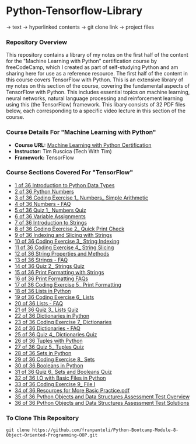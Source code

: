 # Python-Tensorflow-Library
-> text
-> hyperlinked contents
-> git clone link 
-> project files
### Repository Overview 

This repository contains a library of my notes on the first half of the content for the "Machine Learning with Python" certification course by freeCodeCamp, which I created as part of self-studying Python and am sharing here for use as a reference resource. The first half of the content in this course covers TensorFlow with Python. This is an extensive library of my notes on this section of the course, covering the fundamental aspects of TensorFlow with Python. This includes essential topics on machine learning, neural networks, natural language processing and reinforcement learning using this (the TensorFlow) framework. This libary consists of 32 PDF files below, each corresponding to a specific video lecture in this section of the course. 

### Course Details For "Machine Learning with Python"
- **Course URL:** [Machine Learning with Python Certification](https://www.freecodecamp.org/learn/machine-learning-with-python/#tensorflow)
- **Instructor:** Tim Ruscica (Tech With Tim)
- **Framework:** TensorFlow
  
### Course Sections Covered For "TensorFlow"
- [1 of 36 Introduction to Python Data Types](https://github.com/franpanteli/Python-Bootcamp-Module-3-Python-Objects-and-Data-Structures/blob/main/Notes%20on%20Videos%20-%20Module%203%20Python%20Objects%20and%20Data%20Structures/1%20of%2036%20Introduction%20to%20Python%20Data%20Types.pdf)
- [2 of 36 Python Numbers](https://github.com/franpanteli/Python-Bootcamp-Module-3-Python-Objects-and-Data-Structures/blob/main/Notes%20on%20Videos%20-%20Module%203%20Python%20Objects%20and%20Data%20Structures/2%20of%2036%20Python%20Numbers.pdf)
- [3 of 36 Coding Exercise 1_ Numbers_ Simple Arithmetic](https://github.com/franpanteli/Python-Bootcamp-Module-3-Python-Objects-and-Data-Structures/blob/main/Notes%20on%20Videos%20-%20Module%203%20Python%20Objects%20and%20Data%20Structures/3%20of%2036%20Coding%20Exercise%201_%20Numbers_%20Simple%20Arithmetic.pdf)
- [4 of 36 Numbers - FAQ](https://github.com/franpanteli/Python-Bootcamp-Module-3-Python-Objects-and-Data-Structures/blob/main/Notes%20on%20Videos%20-%20Module%203%20Python%20Objects%20and%20Data%20Structures/4%20of%2036%20Numbers%20-%20FAQ.pdf)
- [5 of 36 Quiz 1_ Numbers Quiz](https://github.com/franpanteli/Python-Bootcamp-Module-3-Python-Objects-and-Data-Structures/blob/main/Notes%20on%20Videos%20-%20Module%203%20Python%20Objects%20and%20Data%20Structures/5%20of%2036%20Quiz%201_%20Numbers%20Quiz.pdf)
- [6 of 36 Variable Assignments](https://github.com/franpanteli/Python-Bootcamp-Module-3-Python-Objects-and-Data-Structures/blob/main/Notes%20on%20Videos%20-%20Module%203%20Python%20Objects%20and%20Data%20Structures/6%20of%2036%20Variable%20Assignments.pdf)
- [7 of 36 Introduction to Strings](https://github.com/franpanteli/Python-Bootcamp-Module-3-Python-Objects-and-Data-Structures/blob/main/Notes%20on%20Videos%20-%20Module%203%20Python%20Objects%20and%20Data%20Structures/7%20of%2036%20Introduction%20to%20Strings.pdf)
- [8 of 36 Coding Exercise 2_ Quick Print Check](https://github.com/franpanteli/Python-Bootcamp-Module-3-Python-Objects-and-Data-Structures/blob/main/Notes%20on%20Videos%20-%20Module%203%20Python%20Objects%20and%20Data%20Structures/8%20of%2036%20Coding%20Exercise%202_%20Quick%20Print%20Check.pdf)
- [9 of 36 Indexing and Slicing with Strings](https://github.com/franpanteli/Python-Bootcamp-Module-3-Python-Objects-and-Data-Structures/blob/main/Notes%20on%20Videos%20-%20Module%203%20Python%20Objects%20and%20Data%20Structures/9%20of%2036%20Indexing%20and%20Slicing%20with%20Strings.pdf)
- [10 of 36 Coding Exercise 3_ String Indexing](https://github.com/franpanteli/Python-Bootcamp-Module-3-Python-Objects-and-Data-Structures/blob/main/Notes%20on%20Videos%20-%20Module%203%20Python%20Objects%20and%20Data%20Structures/10%20of%2036%20Coding%20Exercise%203_%20String%20Indexing.pdf)
- [11 of 36 Coding Exercise 4_ String Slicing](https://github.com/franpanteli/Python-Bootcamp-Module-3-Python-Objects-and-Data-Structures/blob/main/Notes%20on%20Videos%20-%20Module%203%20Python%20Objects%20and%20Data%20Structures/11%20of%2036%20Coding%20Exercise%204_%20String%20Slicing.pdf)
- [12 of 36 String Properties and Methods](https://github.com/franpanteli/Python-Bootcamp-Module-3-Python-Objects-and-Data-Structures/blob/main/Notes%20on%20Videos%20-%20Module%203%20Python%20Objects%20and%20Data%20Structures/12%20of%2036%20String%20Properties%20and%20Methods.pdf)
- [13 of 36 Strings - FAQ](https://github.com/franpanteli/Python-Bootcamp-Module-3-Python-Objects-and-Data-Structures/blob/main/Notes%20on%20Videos%20-%20Module%203%20Python%20Objects%20and%20Data%20Structures/13%20of%2036%20Strings%20-%20FAQ.pdf)
- [14 of 36 Quiz 2_ Strings Quiz](https://github.com/franpanteli/Python-Bootcamp-Module-3-Python-Objects-and-Data-Structures/blob/main/Notes%20on%20Videos%20-%20Module%203%20Python%20Objects%20and%20Data%20Structures/14%20of%2036%20Quiz%202_%20Strings%20Quiz.pdf)
- [15 of 36 Print Formatting with Strings](https://github.com/franpanteli/Python-Bootcamp-Module-3-Python-Objects-and-Data-Structures/blob/main/Notes%20on%20Videos%20-%20Module%203%20Python%20Objects%20and%20Data%20Structures/15%20of%2036%20Print%20Formatting%20with%20Strings.pdf)
- [16 of 36 Print Formatting FAQs](https://github.com/franpanteli/Python-Bootcamp-Module-3-Python-Objects-and-Data-Structures/blob/main/Notes%20on%20Videos%20-%20Module%203%20Python%20Objects%20and%20Data%20Structures/16%20of%2036%20Print%20Formatting%20FAQs.pdf)
- [17 of 36 Coding Exercise 5_ Print Formatting](https://github.com/franpanteli/Python-Bootcamp-Module-3-Python-Objects-and-Data-Structures/blob/main/Notes%20on%20Videos%20-%20Module%203%20Python%20Objects%20and%20Data%20Structures/17%20of%2036%20Coding%20Exercise%205_%20Print%20Formatting.pdf)
- [18 of 36 Lists in Python](https://github.com/franpanteli/Python-Bootcamp-Module-3-Python-Objects-and-Data-Structures/blob/main/Notes%20on%20Videos%20-%20Module%203%20Python%20Objects%20and%20Data%20Structures/18%20of%2036%20Lists%20in%20Python.pdf)
- [19 of 36 Coding Exercise 6_ Lists](https://github.com/franpanteli/Python-Bootcamp-Module-3-Python-Objects-and-Data-Structures/blob/main/Notes%20on%20Videos%20-%20Module%203%20Python%20Objects%20and%20Data%20Structures/19%20of%2036%20Coding%20Exercise%206_%20Lists.pdf)
- [20 of 36 Lists - FAQ](https://github.com/franpanteli/Python-Bootcamp-Module-3-Python-Objects-and-Data-Structures/blob/main/Notes%20on%20Videos%20-%20Module%203%20Python%20Objects%20and%20Data%20Structures/20%20of%2036%20Lists%20-%20FAQ.pdf)
- [21 of 36 Quiz 3_ Lists Quiz](https://github.com/franpanteli/Python-Bootcamp-Module-3-Python-Objects-and-Data-Structures/blob/main/Notes%20on%20Videos%20-%20Module%203%20Python%20Objects%20and%20Data%20Structures/21%20of%2036%20Quiz%203_%20Lists%20Quiz.pdf)
- [22 of 36 Dictionaries in Python](https://github.com/franpanteli/Python-Bootcamp-Module-3-Python-Objects-and-Data-Structures/blob/main/Notes%20on%20Videos%20-%20Module%203%20Python%20Objects%20and%20Data%20Structures/22%20of%2036%20Dictionaries%20in%20Python.pdf)
- [23 of 36 Coding Exercise 7_ Dictionaries](https://github.com/franpanteli/Python-Bootcamp-Module-3-Python-Objects-and-Data-Structures/blob/main/Notes%20on%20Videos%20-%20Module%203%20Python%20Objects%20and%20Data%20Structures/23%20of%2036%20Coding%20Exercise%207_%20Dictionaries.pdf)
- [24 of 36 Dictionaries - FAQ](https://github.com/franpanteli/Python-Bootcamp-Module-3-Python-Objects-and-Data-Structures/blob/main/Notes%20on%20Videos%20-%20Module%203%20Python%20Objects%20and%20Data%20Structures/24%20of%2036%20Dictionaries%20-%20FAQ.pdf)
- [25 of 36 Quiz 4_ Dictionaries Quiz](https://github.com/franpanteli/Python-Bootcamp-Module-3-Python-Objects-and-Data-Structures/blob/main/Notes%20on%20Videos%20-%20Module%203%20Python%20Objects%20and%20Data%20Structures/25%20of%2036%20Quiz%204_%20Dictionaries%20Quiz.pdf)
- [26 of 36 Tuples with Python](https://github.com/franpanteli/Python-Bootcamp-Module-3-Python-Objects-and-Data-Structures/blob/main/Notes%20on%20Videos%20-%20Module%203%20Python%20Objects%20and%20Data%20Structures/26%20of%2036%20Tuples%20with%20Python.pdf)
- [27 of 36 Quiz 5_ Tuples Quiz](https://github.com/franpanteli/Python-Bootcamp-Module-3-Python-Objects-and-Data-Structures/blob/main/Notes%20on%20Videos%20-%20Module%203%20Python%20Objects%20and%20Data%20Structures/27%20of%2036%20Quiz%205_%20Tuples%20Quiz.pdf)
- [28 of 36 Sets in Python](https://github.com/franpanteli/Python-Bootcamp-Module-3-Python-Objects-and-Data-Structures/blob/main/Notes%20on%20Videos%20-%20Module%203%20Python%20Objects%20and%20Data%20Structures/28%20of%2036%20Sets%20in%20Python.pdf)
- [29 of 36 Coding Exercise 8_ Sets](https://github.com/franpanteli/Python-Bootcamp-Module-3-Python-Objects-and-Data-Structures/blob/main/Notes%20on%20Videos%20-%20Module%203%20Python%20Objects%20and%20Data%20Structures/29%20of%2036%20Coding%20Exercise%208_%20Sets.pdf)
- [30 of 36 Booleans in Python](https://github.com/franpanteli/Python-Bootcamp-Module-3-Python-Objects-and-Data-Structures/blob/main/Notes%20on%20Videos%20-%20Module%203%20Python%20Objects%20and%20Data%20Structures/30%20of%2036%20Booleans%20in%20Python.pdf)
- [31 of 36 Quiz 6_ Sets and Booleans Quiz](https://github.com/franpanteli/Python-Bootcamp-Module-3-Python-Objects-and-Data-Structures/blob/main/Notes%20on%20Videos%20-%20Module%203%20Python%20Objects%20and%20Data%20Structures/31%20of%2036%20Quiz%206_%20Sets%20and%20Booleans%20Quiz.pdf)
- [32 of 36 I.O with Basic Files in Python](https://github.com/franpanteli/Python-Bootcamp-Module-3-Python-Objects-and-Data-Structures/blob/main/Notes%20on%20Videos%20-%20Module%203%20Python%20Objects%20and%20Data%20Structures/32%20of%2036%20I.O%20with%20Basic%20Files%20in%20Python.pdf)
- [33 of 36 Coding Exercise 9_ File I](https://github.com/franpanteli/Python-Bootcamp-Module-3-Python-Objects-and-Data-Structures/blob/main/Notes%20on%20Videos%20-%20Module%203%20Python%20Objects%20and%20Data%20Structures/33%20of%2036%20Coding%20Exercise%209_%20File%20I.O.pdf)
- [34 of 36 Resources for More Basic Practice.pdf](https://github.com/franpanteli/Python-Bootcamp-Module-3-Python-Objects-and-Data-Structures/blob/main/Notes%20on%20Videos%20-%20Module%203%20Python%20Objects%20and%20Data%20Structures/34%20of%2036%20Resources%20for%20More%20Basic%20Practice.pdf)
- [35 of 36 Python Objects and Data Structures Assessment Test Overview](https://github.com/franpanteli/Python-Bootcamp-Module-3-Python-Objects-and-Data-Structures/blob/main/Notes%20on%20Videos%20-%20Module%203%20Python%20Objects%20and%20Data%20Structures/35%20of%2036%20Python%20Objects%20and%20Data%20Structures%20Assessment%20Test%20Overview.pdf)
- [36 of 36 Python Objects and Data Structures Assessment Test Solutions](https://github.com/franpanteli/Python-Bootcamp-Module-3-Python-Objects-and-Data-Structures/blob/main/Notes%20on%20Videos%20-%20Module%203%20Python%20Objects%20and%20Data%20Structures/36%20of%2036%20Python%20Objects%20and%20Data%20Structures%20Assessment%20Test%20Solutions.pdf)

### To Clone This Repository
```
git clone https://github.com/franpanteli/Python-Bootcamp-Module-8-Object-Oriented-Programming-OOP.git
```
